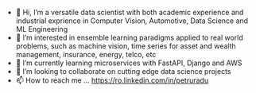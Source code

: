 - 👋 Hi, I’m a versatile data scientist with both academic experience and industrial exprience in Computer Vision, Automotive, Data Science and ML Engineering
- 👀 I’m interested in ensemble learning paradigms applied to real world problems, such as machine vision, time series for asset and wealth management, insurance, energy, telco, etc
- 🌱 I’m currently learning microservices with FastAPI, Django and AWS
- 💞️ I’m looking to collaborate on cutting edge data science projects
- 📫 How to reach me ... https://ro.linkedin.com/in/petruradu

<!---
picsag/picsag is a ✨ special ✨ repository because its `README.md` (this file) appears on your GitHub profile.
You can click the Preview link to take a look at your changes.
--->
